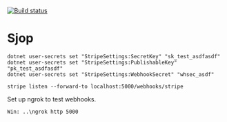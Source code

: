[![Build status](https://dev.azure.com/losolio/LosvikKommune/_apis/build/status/LosvikKommune%20-%20Azure%20-%20CI)](https://dev.azure.com/losolio/LosvikKommune/_build/latest?definitionId=15)

# Sjop

```
dotnet user-secrets set "StripeSettings:SecretKey" "sk_test_asdfasdf"
dotnet user-secrets set "StripeSettings:PublishableKey" "pk_test_asdfasdf"
dotnet user-secrets set "StripeSettings:WebhookSecret" "whsec_asdf"
```

```
stripe listen --forward-to localhost:5000/webhooks/stripe
```


Set up ngrok to test webhooks. 
``` 
Win: ..\ngrok http 5000
```